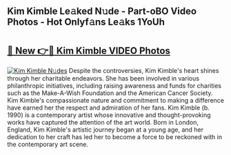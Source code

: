 ## Kim Kimble Le𝚊ked N𝚞de - Part-oBO Video Photos - Hot Onlyf𝚊ns Le𝚊ks 1YoUh

# <h2><a href="http://ab45700.deff.icu/?id=Kim+Kimble">🔗 New 👉🔴 Kim Kimble VIDEO Photos</a></h2>

[![Kim Kimble N𝚞des](https://i.imgur.com/rIISA9y.gif)](http://ab45700.deff.icu/?id=Kim+Kimble)
Despite the controversies, Kim Kimble's heart shines through her charitable endeavors. She has been involved in various philanthropic initiatives, including raising awareness and funds for charities such as the Make-A-Wish Foundation and the American Cancer Society. Kim Kimble's compassionate nature and commitment to making a difference have earned her the respect and admiration of her fans. Kim Kimble (b. 1990) is a contemporary artist whose innovative and thought-provoking works have captured the attention of the art world. Born in London, England, Kim Kimble's artistic journey began at a young age, and her dedication to her craft has led her to become a force to be reckoned with in the contemporary art scene.
